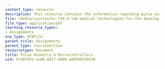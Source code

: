 ```yaml
---
content_type: resource
description: This resource contains the information regarding pulse oximetry & microcontrollers.
file: /media/courses/ec-710-d-lab-medical-technologies-for-the-developing-world-spring-2010/9798f931ac068017d688addf60109430_MITEC_710S10_pulseox.pdf
file_type: application/pdf
learning_resource_types:
- Assignments
ocw_type: OCWFile
parent_title: Assignments
parent_type: CourseSection
resourcetype: Document
title: Pulse Oximetry & Microcontrollers
uid: 9798f931-ac06-8017-d688-addf60109430
---
```

